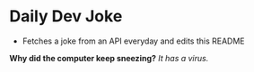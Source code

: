 
# Daily Dev Joke

- Fetches a joke from an API everyday and edits this README

**Why did the computer keep sneezing?**
*It has a virus.*